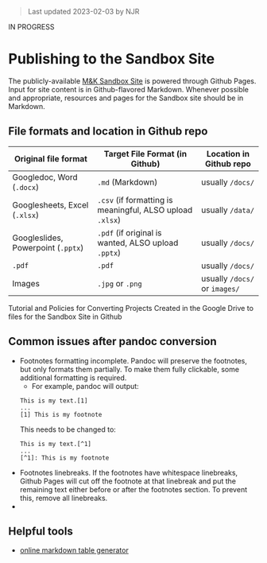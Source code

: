 > Last updated 2023-02-03 by NJR

IN PROGRESS

# Publishing to the Sandbox Site
The publicly-available [M&K Sandbox Site](https://cu-mkp.github.io/sandbox/) is powered through Github Pages. Input for site content is in Github-flavored Markdown. Whenever possible and appropriate, resources and pages for the Sandbox site should be in Markdown.

## File formats and location in Github repo

| Original file format               | Target File Format (in Github)                            | Location in Github repo       |
|------------------------------------|-----------------------------------------------------------|-------------------------------|
| Googledoc, Word (`.docx`)          | `.md` (Markdown)                                          | usually `/docs/`              |
| Googlesheets, Excel (`.xlsx`)      | `.csv` (if formatting is meaningful, ALSO upload `.xlsx`) | usually `/data/`              |
| Googleslides, Powerpoint (`.pptx`) | `.pdf` (if original is wanted, ALSO upload `.pptx`)       | usually `/docs/`              |
| `.pdf`                             | `.pdf`                                                    | usually `/docs/`              |
| Images                             | `.jpg` or `.png`                                          | usually `/docs/` or `images/` |



Tutorial and Policies for Converting Projects Created in the Google Drive to files for the Sandbox Site in Github

## Common issues after pandoc conversion
- Footnotes formatting incomplete. Pandoc will preserve the footnotes, but only formats them partially. To make them fully clickable, some additional formatting is required.
     - For example, pandoc will output:
    ```
    This is my text.[1]
    ...
    [1] This is my footnote
    ```
    This needs to be changed to:
    ```
    This is my text.[^1]
    ...
    [^1]: This is my footnote
    ```
- Footnotes linebreaks. If the footnotes have whitespace linebreaks, Github Pages will cut off the footnote at that linebreak and put the remaining text either before or after the footnotes section. To prevent this, remove all linebreaks.     
- 
## Helpful tools
- [online markdown table generator](https://www.tablesgenerator.com/markdown_tables)
